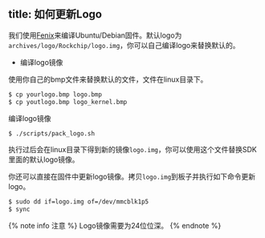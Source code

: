 title: 如何更新Logo
---


我们使用[Fenix](/linux/zh-cn/vim1/FenixScript.html)来编译Ubuntu/Debian固件。默认logo为`archives/logo/Rockchip/logo.img`，你可以自己编译logo来替换默认的。

* 编译logo镜像

使用你自己的bmp文件来替换默认的文件，文件在linux目录下。

```sh
$ cp yourlogo.bmp logo.bmp
$ cp youtlogo.bmp logo_kernel.bmp
```

编译logo镜像

```sh
$ ./scripts/pack_logo.sh
```

执行过后会在linux目录下得到新的镜像`logo.img`，你可以使用这个文件替换SDK里面的默认logo镜像。

你还可以直接在固件中更新logo镜像。拷贝`logo.img`到板子并执行如下命令更新logo。


```sh
$ sudo dd if=logo.img of=/dev/mmcblk1p5
$ sync
```

{% note info 注意 %}
Logo镜像需要为24位位深。
{% endnote %}

